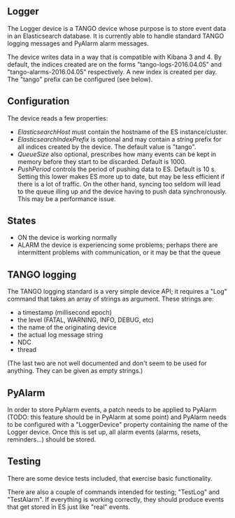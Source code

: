 ## Logger ##

The Logger device is a TANGO device whose purpose is to store event data in an Elasticsearch database. It is currently able to handle standard TANGO logging messages and PyAlarm alarm messages.

The device writes data in a way that is compatible with Kibana 3 and 4. By default, the indices created are on the forms "tango-logs-2016.04.05" and "tango-alarms-2016.04.05" respectively. A new index is created per day. The "tango" prefix can be configured (see below).


## Configuration ##

The device reads a few properties:

- *ElasticsearchHost* must contain the hostname of the ES instance/cluster.
- *ElasticsearchIndexPrefix* is optional and may contain a string prefix for all indices created by the device. The default value is "tango".
- *QueueSize* also optional, prescribes how many events can be kept in memory before they start to be discarded. Default is 1000.
- *PushPeriod* controls the period of pushing data to ES. Default is 10 s. Setting this lower makes ES more up to date, but may be less efficient if there is a lot of traffic. On the other hand, syncing too seldom will lead to the queue illing up and the device having to push data synchronously. This may be a performance issue.


## States ##

- ON the device is working normally
- ALARM the device is experiencing some problems; perhaps there are intermittent problems with communication, or it may be that the queue


## TANGO logging ##

The TANGO logging standard is a very simple device API; it requires a "Log" command that takes an array of strings as argument. These strings are:

* a timestamp (millisecond epoch)
* the level (FATAL, WARNING, INFO, DEBUG, etc)
* the name of the originating device
* the actual log message string
* NDC
* thread

(The last two are not well documented and don't seem to be used for anything. They can be given as empty strings.)


## PyAlarm ##

In order to store PyAlarm events, a patch needs to be applied to PyAlarm (TODO: this feature should be in PyAlarm at some point) and PyAlarm needs to be configured with a "LoggerDevice" property containing the name of the Logger device. Once this is set up, all alarm events (alarms, resets, reminders...) should be stored.


## Testing ##

There are some device tests included, that exercise basic functionality.

There are also a couple of commands intended for testing; "TestLog" and "TestAlarm". If everything is working correctly, they should produce events that get stored in ES just like "real" events.
